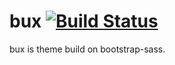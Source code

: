 # bux [![Build Status](https://travis-ci.org/sraone/bux.svg?branch=alpha-0.0.1)](https://travis-ci.org/sraone/bux)
bux is theme build on bootstrap-sass.

